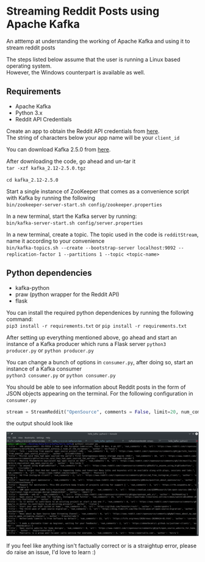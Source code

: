 # Streaming Reddit Posts using Apache Kafka

An atttemp at understanding the working of Apache Kafka and using it to stream reddit posts

The steps listed below assume that the user is running a Linux based operating system.  
However, the Windows counterpart is available as well.

## Requirements
- Apache Kafka
- Python 3.x
- Reddit API Credentials
  
Create an app to obtain the Reddit API credentials from [here](https://www.reddit.com/prefs/apps).  
The string of characters below your app name will be your ```client_id```  

You can download Kafka 2.5.0 from [here](https://www.apache.org/dyn/closer.cgi?path=/kafka/2.5.0/kafka_2.12-2.5.0.tgz).

After downloading the code, go ahead and un-tar it  
```tar -xzf kafka_2.12-2.5.0.tgz```

```cd kafka_2.12-2.5.0```

Start a single instance of ZooKeeper that comes as a convenience script with Kafka by running the following  
```bin/zookeeper-server-start.sh config/zookeeper.properties```

In a new terminal, start the Kafka server by running:  
```bin/kafka-server-start.sh config/server.properties```

In a new terminal, create a topic. The topic used in the code is ```redditStream```, name it according to your convenience  
```bin/kafka-topics.sh --create --bootstrap-server localhost:9092 --replication-factor 1 --partitions 1 --topic <topic-name>```


## Python dependencies
- kafka-python
- praw (python wrapper for the Reddit API)
- flask

You can install the required python dependenices by running the following command:  
```pip3 install -r requirements.txt``` or ```pip install -r requirements.txt```

After setting up everything mentioned above, go ahead and start an instance of a Kafka producer which runs a Flask server
```python3 producer.py``` or ```python producer.py```

You can change a bunch of options in ```consumer.py```, after doing so, start an instance of a Kafka consumer  
```python3 consumer.py``` or ```python consumer.py```

You should be able to see information about Reddit posts in the form of JSON objects appearing on the terminal.
For the following configuration in ```consumer.py```  
```py 
stream = StreamReddit("OpenSource", comments = False, limit=20, num_comments = True)
```
the output should look like

![sample_output](assets/sample_output.png)


If you feel like anything isn't factually correct or is a straightup error, please do raise an issue, I'd love to learn :) 
